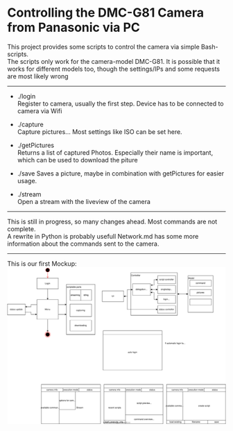 # Controlling the DMC-G81 Camera from Panasonic via PC

This project provides some scripts to control the camera via simple Bash-scripts.  
The scripts only work for the camera-model DMC-G81. 
It is possible that it works for different models too,
though the settings/IPs and some requests are most likely wrong 

---
- ./login  
Register to camera, usually the first step.
Device has to be connected to camera via Wifi

- ./capture  
Capture pictures...
Most settings like ISO can be set here.

- ./getPictures  
Returns a list of captured Photos.
Especially their name is important, which can be used to download the piture

- ./save
Saves a picture, maybe in combination with getPictures for easier usage.

- ./stream  
Open a stream with the liveview of the camera 

---

This is still in progress, so many changes ahead.
Most commands are not complete.  
A rewrite in Python is probably usefull
Network.md has some more information about the commands sent to the camera.

---
This is our first Mockup:
<img src="./Mockup.svg"/>